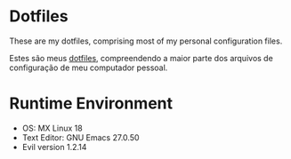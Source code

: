 # Dotfiles

These are my dotfiles, comprising most of my personal configuration files.

Estes são meus [dotfiles](https://wiki.archlinux.org/index.php/Dotfiles_(Portugu%C3%AAs)), compreendendo a maior parte dos arquivos de configuração de meu computador pessoal.

# Runtime Environment

- OS: MX Linux 18
- Text Editor: GNU Emacs 27.0.50
- Evil version 1.2.14
